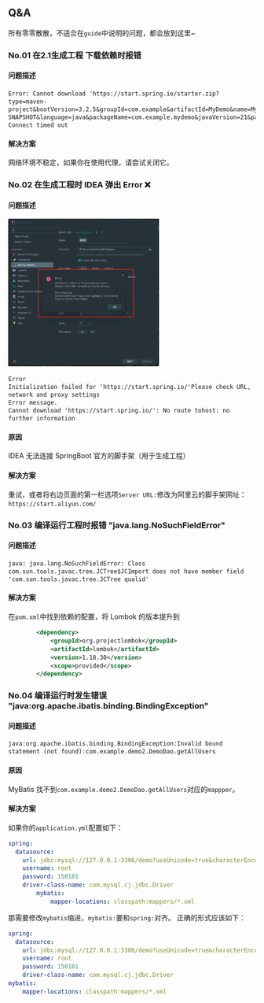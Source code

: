 ## Q&A
所有零零散散，不适合在`guide`中说明的问题，都会放到这里~

### No.01 在2.1生成工程 下载依赖时报错
#### 问题描述
```
Error: Cannot download 'https://start.spring.io/starter.zip?type=maven-project&bootVersion=3.2.5&groupId=com.example&artifactId=MyDemo&name=MyDemo&version=0.0.1-SNAPSHOT&language=java&packageName=com.example.mydemo&javaVersion=21&packaging=jar&description=MyDemo&dependencies=web&dependencies=mybatis&dependencies=devtools&dependencies=lombok&dependencies=jdbc&dependencies=mysql': Connect timed out
```
#### 解决方案
网络环境不稳定，如果你在使用代理，请尝试关闭它。


### No.02 在生成工程时 IDEA 弹出 Error ❌
#### 问题描述
<img src="./images/no02_error.png" height = 300></img>
```
Error
Initialization failed for 'https://start.spring.io/'Please check URL, network and proxy settings
Error message.
Cannot download 'https://start.spring.io/': No route tohost: no further information
```

#### 原因
IDEA 无法连接 SpringBoot 官方的脚手架（用于生成工程）
#### 解决方案
重试，或者将右边页面的第一栏选项`Server URL:`修改为阿里云的脚手架网址：`https://start.aliyun.com/`


### No.03 编译运行工程时报错 "java.lang.NoSuchFieldError"
#### 问题描述
```
java: java.lang.NoSuchFieldError: Class com.sun.tools.javac.tree.JCTree$JCImport does not have member field 'com.sun.tools.javac.tree.JCTree qualid'
```
#### 解决方案
在`pom.xml`中找到依赖的配置，将 Lombok 的版本提升到 
```xml
        <dependency>
            <groupId>org.projectlombok</groupId>
            <artifactId>lombok</artifactId>
            <version>1.18.30</version>
            <scope>provided</scope>
        </dependency>
```

### No.04 编译运行时发生错误 "java:org.apache.ibatis.binding.BindingException"
#### 问题描述
```
java:org.apache.ibatis.binding.BindingException:Invalid bound statement (not found):com.example.demo2.DemoDao.getAllUsers
```
#### 原因
MyBatis 找不到`com.example.demo2.DemoDao.getAllUsers`对应的`mappper`。

#### 解决方案
如果你的`application.yml`配置如下：
```yml
spring:
  datasource:
    url: jdbc:mysql://127.0.0.1:3306/demo?useUnicode=true&characterEncoding=UTF-8&allowMultiQueries=true
    username: root
    password: 150181
    driver-class-name: com.mysql.cj.jdbc.Driver
        mybatis:
            mapper-locations: classpath:mappers/*.xml
```
那需要修改`mybatis`缩进，`mybatis:`要和`spring:`对齐。
正确的形式应该如下：
```yml
spring:
  datasource:
    url: jdbc:mysql://127.0.0.1:3306/demo?useUnicode=true&characterEncoding=UTF-8&allowMultiQueries=true
    username: root
    password: 150181
    driver-class-name: com.mysql.cj.jdbc.Driver
mybatis:
    mapper-locations: classpath:mappers/*.xml
```
